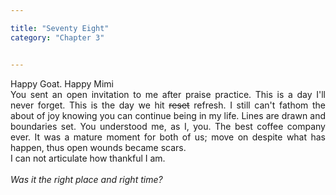 ```yaml
---

title: "Seventy Eight"
category: "Chapter 3"


---
```

<style>
body {
text-align: justify}
</style>

Happy Goat. Happy Mimi
<br>
You sent an open invitation to me after praise practice. This is a day I'll never forget. This is the day we hit ~~reset~~ refresh. I still can't fathom the about of joy knowing you can continue being in my life. Lines are drawn and boundaries set. You understood me, as I, you. The best coffee company ever. It was a mature moment for both of us; move on despite what has happen, thus open wounds became scars. 
<br>
I can not articulate how thankful I am.
<br><br>
*Was it the right place and right time?*